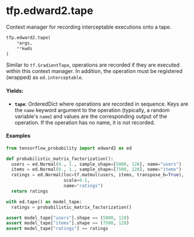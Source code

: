 <div itemscope itemtype="http://developers.google.com/ReferenceObject">
<meta itemprop="name" content="tfp.edward2.tape" />
<meta itemprop="path" content="Stable" />
</div>

# tfp.edward2.tape

Context manager for recording interceptable executions onto a tape.

``` python
tfp.edward2.tape(
    *args,
    **kwds
)
```

<!-- Placeholder for "Used in" -->

Similar to `tf.GradientTape`, operations are recorded if they are executed
within this context manager. In addition, the operation must be registered
(wrapped) as `ed.interceptable`.

#### Yields:

* <b>`tape`</b>: OrderedDict where operations are recorded in sequence. Keys are
    the `name` keyword argument to the operation (typically, a random
    variable's `name`) and values are the corresponding output of the
    operation. If the operation has no name, it is not recorded.

#### Examples

```python
from tensorflow_probability import edward2 as ed

def probabilistic_matrix_factorization():
  users = ed.Normal(0., 1., sample_shape=[5000, 128], name="users")
  items = ed.Normal(0., 1., sample_shape=[7500, 128], name="items")
  ratings = ed.Normal(loc=tf.matmul(users, items, transpose_b=True),
                      scale=0.1,
                      name="ratings")
  return ratings

with ed.tape() as model_tape:
  ratings = probabilistic_matrix_factorization()

assert model_tape["users"].shape == (5000, 128)
assert model_tape["items"].shape == (7500, 128)
assert model_tape["ratings"] == ratings
```